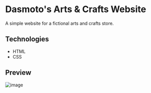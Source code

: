 # Dasmoto's Arts & Crafts Website
A simple website for a fictional arts and crafts store.

## Technologies
- HTML
- CSS

## Preview
![image](https://user-images.githubusercontent.com/94674653/150279424-c282ec93-7d13-43de-a8c9-80538ae41b86.png)
